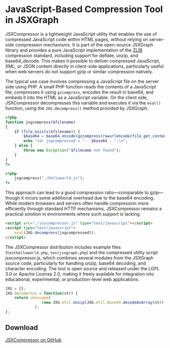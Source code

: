 # JavaScript-Based Compression Tool in JSXGraph

JSXCompressor is a lightweight JavaScript utility that enables the use of compressed JavaScript code within HTML pages, without relying on server-side compression mechanisms. It is part of the open-source JSXGraph library and provides a pure JavaScript implementation of the [ZLIB](http://zlib.org) compression standard, including support for deflate, unzip, and base64_decode. This makes it possible to deliver compressed JavaScript, XML, or JSON content directly in client-side applications, particularly useful when web servers do not support gzip or similar compression natively.

The typical use case involves compressing a JavaScript file on the server side using PHP. A small PHP function reads the contents of a JavaScript file, compresses it using `gzcompress`, encodes the result in base64, and embeds it into the HTML as a JavaScript variable. On the client side, JSXCompressor decompresses this variable and executes it via the `eval()` function, using the `JXG.decompress()` method provided by JSXGraph.

```php
<?php
function jxgcompress($filename) 
{   
    if (file_exists($filename)) {
        $base64 = base64_encode(gzcompress(rawurlencode(file_get_contents($filename)),9));
        echo "var jxgcompressed = " . $base64 . ";\n";
    } else {
        throw new Exception("$filename not found");
    }
}
?>

<?php 
    jxgcompress("./helloworld.js");
?>   
```

This approach can lead to a good compression ratio—comparable to gzip—though it incurs some additional overhead due to the base64 encoding. While modern browsers and servers often handle compression more efficiently through standard HTTP mechanisms, JSXCompressor remains a practical solution in environments where such support is lacking.

```html
<script src="./jsxcompressor.js" type="text/javascript"></script>
<script type="text/javascript">
    eval(JXG.decompress(jxgcompressed));
</script>
```

The JSXCompressor distribution includes example files (`testhelloworld.php`, `testjsxgraph.php`) and the compressed utility script jsxcompressor.js, which combines several modules from the JSXGraph source code, particularly for handling unzip, base64 decoding, and character encoding. The tool is open source and released under the LGPL 3.0 or Apache License 2.0, making it freely available for integration into educational, experimental, or production-level web applications.

```js
JXG = {};
JXG.decompress = function(str) {
    return unescape( 
                (new JXG.Util.Unzip(JXG.Util.Base64.decodeAsArray(str))).unzip()[0][0]
             );
};
```

## Download

[JSXCompressor on GitHub](https://github.com/jsxgraph/jsxgraph/tree/main/JSXCompressor)

